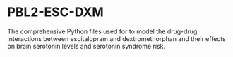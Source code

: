 # PBL2-ESC-DXM
The comprehensive Python files used for to model the drug-drug interactions between escitalopram and dextromethorphan and their effects on brain serotonin levels and serotonin syndrome risk. 
